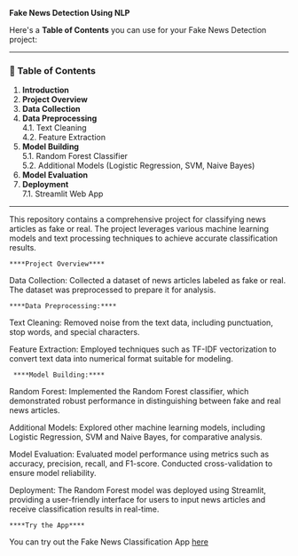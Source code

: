 **Fake News Detection Using NLP**

Here's a **Table of Contents** you can use for your Fake News Detection project:

---

### 📑 Table of Contents

1. **Introduction**
2. **Project Overview**
3. **Data Collection**
4. **Data Preprocessing**  
   4.1. Text Cleaning  
   4.2. Feature Extraction
5. **Model Building**  
   5.1. Random Forest Classifier  
   5.2. Additional Models (Logistic Regression, SVM, Naive Bayes)
6. **Model Evaluation**
7. **Deployment**  
   7.1. Streamlit Web App


---

This repository contains a comprehensive project for classifying news articles as fake or real. The project leverages various machine learning models and text processing techniques to achieve accurate classification results.

    ****Project Overview****

Data Collection: Collected a dataset of news articles labeled as fake or real. The dataset was preprocessed to prepare it for analysis.

    ****Data Preprocessing:****

Text Cleaning: Removed noise from the text data, including punctuation, stop words, and special characters.

Feature Extraction: Employed techniques such as TF-IDF vectorization to convert text data into numerical format suitable for modeling.

     ****Model Building:****

Random Forest: Implemented the Random Forest classifier, which demonstrated robust performance in distinguishing between fake and real news articles.

Additional Models: Explored other machine learning models, including Logistic Regression, SVM and Naive Bayes, for comparative analysis.

Model Evaluation: Evaluated model performance using metrics such as accuracy, precision, recall, and F1-score. Conducted cross-validation to ensure model reliability.

Deployment: The Random Forest model was deployed using Streamlit, providing a user-friendly interface for users to input news articles and receive classification results in real-time.





    ****Try the App****

You can try out the Fake News Classification App [here](https://fake-news-detection-hnp.streamlit.app/)
